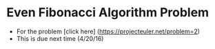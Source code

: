 # Even Fibonacci Algorithm Problem
- For the problem [click here] (https://projecteuler.net/problem=2)
- This is due next time (4/20/16)
